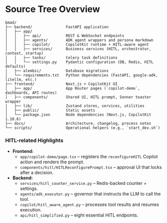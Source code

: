 # Source Tree Overview

```
bmad/
├── backend/               FastAPI application
│   ├── app/
│   │   ├── api/           REST & WebSocket endpoints
│   │   ├── agents/        ADK agent wrappers and persona markdown
│   │   ├── copilot/       CopilotKit runtime + HITL-aware agent
│   │   ├── services/      Business services (HITL, orchestrator, context, startup)
│   │   ├── tasks/         Celery task definitions
│   │   └── settings.py    Pydantic configuration (DB, Redis, HITL defaults)
│   ├── alembic/           Database migrations
│   └── requirements.txt   Python dependencies (FastAPI, google-adk, litellm, etc.)
├── frontend/              Next.js + CopilotKit UI
│   ├── app/               App Router pages (`copilot-demo`, dashboards, API routes)
│   ├── components/        Shared UI, HITL prompt, Sonner toaster wrapper
│   ├── lib/               Zustand stores, services, utilities
│   ├── public/            Static assets
│   └── package.json       Node dependencies (Next.js, CopilotKit 1.10.6)
├── docs/                  Architecture, changelog, process notes
└── scripts/               Operational helpers (e.g., `start_dev.sh`)
```

### HITL-related Highlights

- **Frontend:**  
  - `app/copilot-demo/page.tsx` – registers the `reconfigureHITL` Copilot action and renders the prompt.  
  - `components/hitl/HITLReconfigurePrompt.tsx` – approval UI that locks after a decision.
- **Backend:**  
  - `services/hitl_counter_service.py` – Redis-backed counter + settings.  
  - `agents/adk_executor.py` – governor that instructs the LLM to call the tool.  
  - `copilot/hitl_aware_agent.py` – processes tool results and resumes execution.  
  - `api/hitl_simplified.py` – eight essential HITL endpoints.
